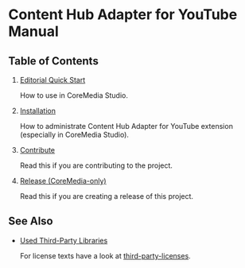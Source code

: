 # Content Hub Adapter for YouTube Manual

## Table of Contents

1. [Editorial Quick Start](editorial-quick-start.md)

    How to use in CoreMedia Studio.

1. [Installation](installation.md)

    How to administrate Content Hub Adapter for YouTube extension (especially in CoreMedia Studio).

1. [Contribute](contribute.md)

    Read this if you are contributing to the project.

1. [Release (CoreMedia-only)](release.md)

   Read this if you are creating a release of this project.

## See Also

* [Used Third-Party Libraries](THIRD-PARTY.txt)

    <!-- GitHub Pages is not able to list directory contents. Jump back to GitHub directly.  -->
    For license texts have a look at [third-party-licenses](https://github.com/CoreMedia/content-hub-adapter-cloudinary/tree/master/docs/third-party-licenses).
